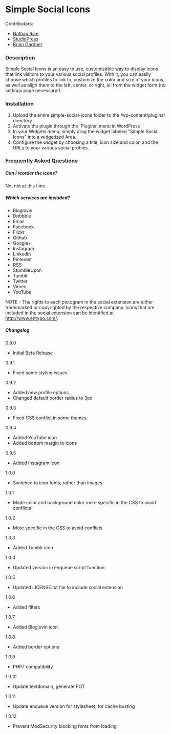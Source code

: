 # Simple Social Icons

Contributors: 
* [Nathan Rice](https://github.com/nathanrice)
* [StudioPress](https://github.com/studiopress)
* [Brian Gardner](https://github.com/bgardner)

### Description

Simple Social Icons is an easy to use, customizable way to display icons that link visitors to your various social profiles. With it, you can easily choose which profiles to link to, customize the color and size of your icons, as well as align them to the left, center, or right, all from the widget form (no settings page necessary!).

### Installation

1. Upload the entire simple-social-icons folder to the /wp-content/plugins/ directory
2. Activate the plugin through the 'Plugins' menu in WordPress
3. In your Widgets menu, simply drag the widget labeled "Simple Social Icons" into a widgetized Area.
4. Configure the widget by choosing a title, icon size and color, and the URLs to your various social profiles.

### Frequently Asked Questions

##### Can I reorder the icons?

No, not at this time.

##### Which services are included?

* Bloglovin
* Dribbble
* Email
* Facebook
* Flickr
* Github
* Google+
* Instagram
* LinkedIn
* Pinterest
* RSS
* StumbleUpon
* Tumblr
* Twitter
* Vimeo
* YouTube

NOTE - The rights to each pictogram in the social extension are either trademarked or copyrighted by the respective company. Icons that are included in the social extension can be identified at http://www.entypo.com/.

##### Changelog

0.9.0
* Initial Beta Release

0.9.1
* Fixed some styling issues

0.9.2
* Added new profile options
* Changed default border radius to 3px

0.9.3
* Fixed CSS conflict in some themes

0.9.4
* Added YouTube icon
* Added bottom margin to icons

0.9.5
* Added Instagram icon

1.0.0
* Switched to icon fonts, rather than images

1.0.1
* Made color and background color more specific in the CSS to avoid conflicts

1.0.2
* More specific in the CSS to avoid conflicts

1.0.3
* Added Tumblr icon

1.0.4
* Updated version in enqueue script function

1.0.5
* Updated LICENSE.txt file to include social extension

1.0.6
* Added filters

1.0.7
* Added Bloglovin icon

1.0.8
* Added border options

1.0.9
* PHP7 compatibility

1.0.10
* Update textdomain, generate POT

1.0.11
* Update enqueue version for stylesheet, for cache busting

1.0.12
* Prevent ModSecurity blocking fonts from loading
